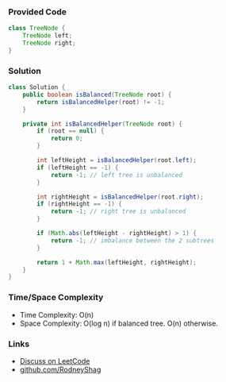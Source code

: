 ### Provided Code

```java
class TreeNode {
    TreeNode left;
    TreeNode right;
}
```

### Solution

```java
class Solution {
    public boolean isBalanced(TreeNode root) {
        return isBalancedHelper(root) != -1;
    }

    private int isBalancedHelper(TreeNode root) {
        if (root == null) {
            return 0;
        }

        int leftHeight = isBalancedHelper(root.left);
        if (leftHeight == -1) {
            return -1; // left tree is unbalanced
        }

        int rightHeight = isBalancedHelper(root.right);
        if (rightHeight == -1) {
            return -1; // right tree is unbalanced
        }

        if (Math.abs(leftHeight - rightHeight) > 1) {
            return -1; // imbalance between the 2 subtrees
        }

        return 1 + Math.max(leftHeight, rightHeight);
    }
}
```

### Time/Space Complexity

-  Time Complexity: O(n)
- Space Complexity: O(log n) if balanced tree. O(n) otherwise.

### Links

- [Discuss on LeetCode](https://leetcode.com/problems/balanced-binary-tree/discuss/304502)
- [github.com/RodneyShag](https://github.com/RodneyShag)
